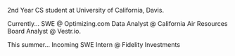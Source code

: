 2nd Year CS student at University of California, Davis.

Currently...
SWE @ Optimizing.com
Data Analyst @ California Air Resources Board
Analyst @ Vestr.io.

This summer...
Incoming SWE Intern @ Fidelity Investments
